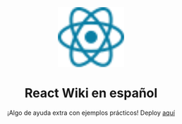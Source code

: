 <div align="center">

<img src="./public/react.svg" width="150" alt="React Logo" />

# React Wiki en español

¡Algo de ayuda extra con ejemplos prácticos! Deploy [aquí](https://reactki.vercel.app/)

</div>